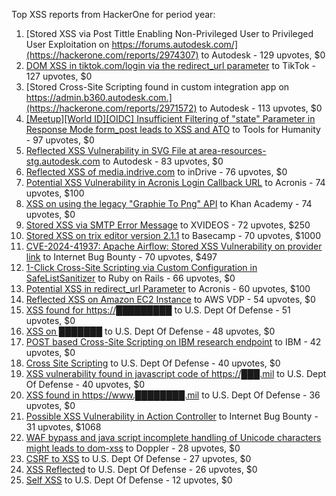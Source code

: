 Top XSS reports from HackerOne for period year:

1. [Stored XSS via Post Tittle Enabling Non-Privileged User to Privileged User Exploitation on https://forums.autodesk.com/](https://hackerone.com/reports/2974307) to Autodesk - 129 upvotes, $0
2. [DOM XSS in tiktok.com/login via the redirect_url parameter](https://hackerone.com/reports/2583874) to TikTok - 127 upvotes, $0
3. [Stored Cross-Site Scripting found in custom integration app on https://admin.b360.autodesk.com.](https://hackerone.com/reports/2971572) to Autodesk - 113 upvotes, $0
4. [[Meetup][World ID][OIDC] Insufficient Filtering of "state" Parameter in Response Mode form_post leads to XSS and ATO](https://hackerone.com/reports/2515808) to Tools for Humanity - 97 upvotes, $0
5. [Reflected XSS Vulnerability in SVG File at area-resources-stg.autodesk.com](https://hackerone.com/reports/3045455) to Autodesk - 83 upvotes, $0
6. [Reflected XSS of media.indrive.com](https://hackerone.com/reports/2503113) to inDrive - 76 upvotes, $0
7. [ Potential XSS Vulnerability in Acronis Login Callback URL](https://hackerone.com/reports/2611305) to Acronis - 74 upvotes, $100
8. [XSS on using the legacy "Graphie To Png" API](https://hackerone.com/reports/2846011) to Khan Academy - 74 upvotes, $0
9. [Stored XSS via SMTP Error Message](https://hackerone.com/reports/2956266) to XVIDEOS - 72 upvotes, $250
10. [Stored XSS on trix editor version 2.1.1](https://hackerone.com/reports/2521419) to Basecamp - 70 upvotes, $1000
11. [CVE-2024-41937: Apache Airflow: Stored XSS Vulnerability on provider link](https://hackerone.com/reports/2677187) to Internet Bug Bounty - 70 upvotes, $497
12. [1-Click Cross-Site Scripting via Custom Configuration in SafeListSanitizer](https://hackerone.com/reports/3008446) to Ruby on Rails - 66 upvotes, $0
13. [Potential XSS in redirect_url Parameter](https://hackerone.com/reports/2653342) to Acronis - 60 upvotes, $100
14. [Reflected XSS on Amazon EC2 Instance](https://hackerone.com/reports/2787650) to AWS VDP - 54 upvotes, $0
15. [XSS found for https://█████████](https://hackerone.com/reports/2670521) to U.S. Dept Of Defense - 51 upvotes, $0
16. [XSS on ███████](https://hackerone.com/reports/2615670) to U.S. Dept Of Defense - 48 upvotes, $0
17. [POST based Cross-Site Scripting on IBM research endpoint](https://hackerone.com/reports/2899380) to IBM - 42 upvotes, $0
18. [Cross Site Scripting](https://hackerone.com/reports/2587844) to U.S. Dept Of Defense - 40 upvotes, $0
19. [XSS vulnerability found in javascript code of https://███.mil](https://hackerone.com/reports/2888784) to U.S. Dept Of Defense - 40 upvotes, $0
20. [XSS found in https://www.████████.mil](https://hackerone.com/reports/2853410) to U.S. Dept Of Defense - 36 upvotes, $0
21. [Possible XSS Vulnerability in Action Controller](https://hackerone.com/reports/2520694) to Internet Bug Bounty - 31 upvotes, $1068
22. [WAF bypass and java script incomplete handling of Unicode characters might leads to dom-xss](https://hackerone.com/reports/2921905) to Doppler - 28 upvotes, $0
23. [CSRF to XSS](https://hackerone.com/reports/2736979) to U.S. Dept Of Defense - 27 upvotes, $0
24. [XSS Reflected](https://hackerone.com/reports/2741110) to U.S. Dept Of Defense - 26 upvotes, $0
25. [Self XSS](https://hackerone.com/reports/2521186) to U.S. Dept Of Defense - 12 upvotes, $0
